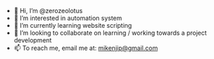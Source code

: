 - 👋 Hi, I’m @zerozeolotus
- 👀 I’m interested in automation system
- 🌱 I’m currently learning website scripting
- 💞️ I’m looking to collaborate on learning / working towards a project development
- 📫 To reach me, email me at: mikenjip@gmail.com 

<!---
zerozeolotus/zerozeolotus is a ✨ special ✨ repository because its `README.md` (this file) appears on your GitHub profile.
You can click the Preview link to take a look at your changes.
--->
